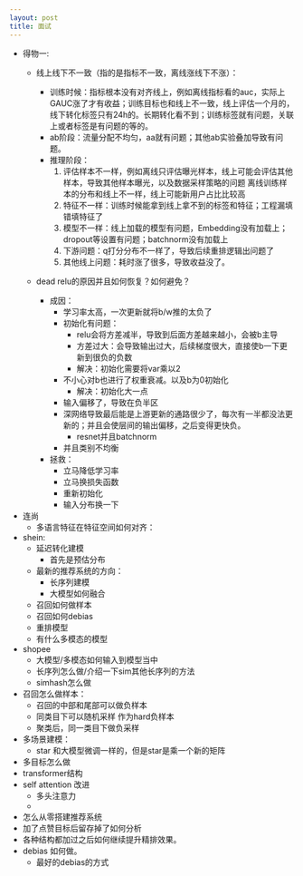 ```yaml
---
layout: post
title: 面试
---
```


* 得物一:
    * 线上线下不一致（指的是指标不一致，离线涨线下不涨）：
        * 训练时候：指标根本没有对齐线上，例如离线指标看的auc，实际上GAUC涨了才有收益；训练目标也和线上不一致，线上评估一个月的，线下转化标签只有24h的。长期转化看不到；训练标签就有问题，关联上或者标签是有问题的等的。
        * ab阶段：流量分配不均匀，aa就有问题；其他ab实验叠加导致有问题。
        * 推理阶段：
            1. 评估样本不一样，例如离线只评估曝光样本，线上可能会评估其他样本，导致其他样本曝光，以及数据采样策略的问题 离线训练样本的分布和线上不一样，线上可能新用户占比比较高
            1. 特征不一样：训练时候能拿到线上拿不到的标签和特征；工程漏填错填特征了
            1. 模型不一样：线上加载的模型有问题，Embedding没有加载上；dropout等设置有问题；batchnorm没有加载上
            1. 下游问题：q打分分布不一样了，导致后续重排逻辑出问题了
            1. 其他线上问题：耗时涨了很多，导致收益没了。

    * dead relu的原因并且如何恢复？如何避免？
        * 成因：
          * 学习率太高，一次更新就将b/w推的太负了
          * 初始化有问题：
            * relu会将方差减半，导致到后面方差越来越小，会被b主导
            * 方差过大：会导致输出过大，后续梯度很大，直接使b一下更新到很负的负数
            * 解决：初始化需要将var乘以2
          * 不小心对b也进行了权重衰减。以及b为0初始化
            * 解决：初始化大一点
          * 输入偏移了，导致在负半区
          * 深网络导致最后能是上游更新的通路很少了，每次有一半都没法更新的；并且会使层间的输出偏移，之后变得更快负。
            * resnet并且batchnorm
          * 并且类别不均衡
        * 拯救：
          * 立马降低学习率
          * 立马换损失函数
          * 重新初始化
          * 输入分布换一下
* 连尚
  * 多语言特征在特征空间如何对齐：
* shein:
  * 延迟转化建模
    * 首先是预估分布
  * 最新的推荐系统的方向：
    * 长序列建模
    * 大模型如何融合
  * 召回如何做样本
  * 召回如何debias
  * 重排模型
  * 有什么多模态的模型
* shopee
  * 大模型/多模态如何输入到模型当中
  * 长序列怎么做/介绍一下sim其他长序列的方法
  * simhash怎么做
* 召回怎么做样本：
  * 召回的中部和尾部可以做负样本
  * 同类目下可以随机采样 作为hard负样本
  * 聚类后，同一类目下做负采样
* 多场景建模：
  * star 和大模型微调一样的，但是star是乘一个新的矩阵
* 多目标怎么做
* transformer结构
* self attention 改进
  * 多头注意力
  * 
* 怎么从零搭建推荐系统
* 加了点赞目标后留存掉了如何分析
* 各种结构都加过之后如何继续提升精排效果。
* debias 如何做。
  * 最好的debias的方式


